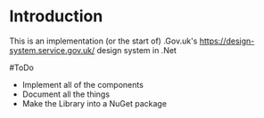 # Introduction 
This is an implementation (or the start of) .Gov.uk's https://design-system.service.gov.uk/ design system in .Net

#ToDo 
 - Implement all of the components
 - Document all the things
 - Make the Library into a NuGet package